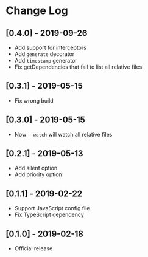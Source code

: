 # Change Log

## [0.4.0] - 2019-09-26

- Add support for interceptors
- Add `generate` decorator
- Add `timestamp` generator
- Fix getDependencies that fail to list all relative files

## [0.3.1] - 2019-05-15

- Fix wrong build

## [0.3.0] - 2019-05-15

- Now `--watch` will watch all relative files

## [0.2.1] - 2019-05-13

- Add silent option
- Add priority option

## [0.1.1] - 2019-02-22

- Support JavaScript config file
- Fix TypeScript dependency

## [0.1.0] - 2019-02-18

- Official release

